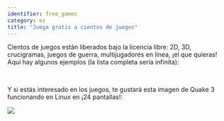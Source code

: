 ```yaml
---
identifier: free_games
category: es
title: "Juega gratis a cientos de juegos"
---
```


Cientos de juegos están liberados bajo la licencia libre: 2D, 3D, crucigramas, juegos de guerra, multijugadores en línea, ¡el que quieras! Aquí hay algunos ejemplos (la lista completa sería infinita):

<div id="items">



<br class="clearboth" />


Y si estás interesado en los juegos, te gustará esta imagen de Quake 3 funcionando en Linux en ¡24 pantallas!:

<a href="/img/quake_24_screens.jpg"><img src="/img/quake_24_screens_thumbnail.jpg" /></a>




